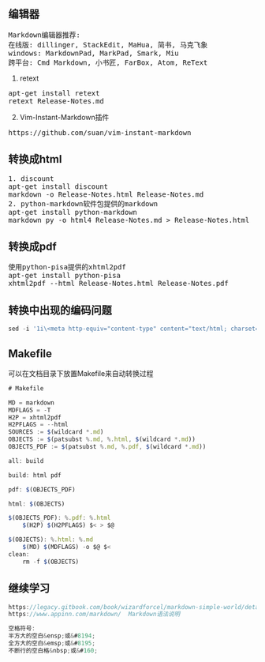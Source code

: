 ## 编辑器
<pre>
Markdown编辑器推荐:
在线版: dillinger, StackEdit, MaHua, 简书, 马克飞象
windows: MarkdownPad, MarkPad, Smark, Miu
跨平台: Cmd Markdown, 小书匠, FarBox, Atom, ReText
</pre>
1. retext
<pre>
apt-get install retext
retext Release-Notes.md
</pre>

2. Vim-Instant-Markdown插件
<pre>
https://github.com/suan/vim-instant-markdown
</pre>

## 转换成html
<pre>
1. discount
apt-get install discount
markdown -o Release-Notes.html Release-Notes.md
2. python-markdown软件包提供的markdown
apt-get install python-markdown
markdown_py -o html4 Release-Notes.md > Release-Notes.html
</pre>

## 转换成pdf
<pre>
使用python-pisa提供的xhtml2pdf
apt-get install python-pisa
xhtml2pdf --html Release-Notes.html Release-Notes.pdf
</pre>

## 转换中出现的编码问题
```js
sed -i '1i\<meta http-equiv="content-type" content="text/html; charset=UTF-8">' *.md
```

## Makefile
可以在文档目录下放置Makefile来自动转换过程
```js
# Makefile

MD = markdown
MDFLAGS = -T
H2P = xhtml2pdf
H2PFLAGS = --html
SOURCES := $(wildcard *.md)
OBJECTS := $(patsubst %.md, %.html, $(wildcard *.md))
OBJECTS_PDF := $(patsubst %.md, %.pdf, $(wildcard *.md))

all: build

build: html pdf

pdf: $(OBJECTS_PDF)

html: $(OBJECTS)

$(OBJECTS_PDF): %.pdf: %.html
    $(H2P) $(H2PFLAGS) $< > $@

$(OBJECTS): %.html: %.md
    $(MD) $(MDFLAGS) -o $@ $<
clean:
    rm -f $(OBJECTS)
```

## 继续学习
```js
https://legacy.gitbook.com/book/wizardforcel/markdown-simple-world/details  Markdown-简单的世界
https://www.appinn.com/markdown/  Markdown语法说明

空格符号:
半方大的空白&ensp;或&#8194;
全方大的空白&emsp;或&#8195;
不断行的空白格&nbsp;或&#160;
```

